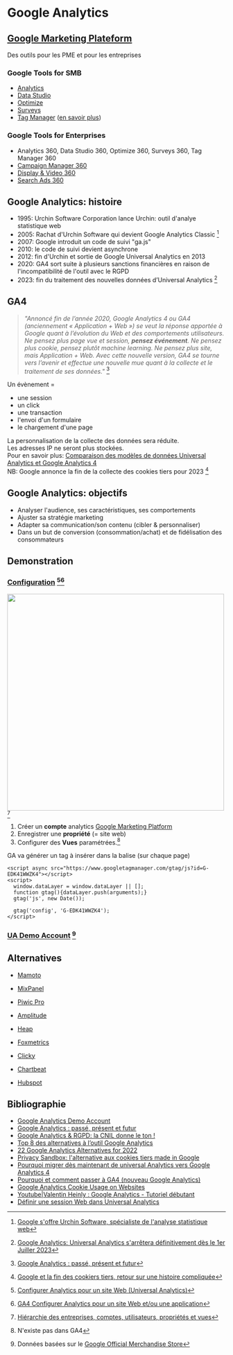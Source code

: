 # Google Analytics

## [Google Marketing Plateform](https://marketingplatform.google.com/intl/fr/about/)

Des outils pour les PME et pour les entreprises

### Google Tools for SMB

- [Analytics](https://marketingplatform.google.com/intl/fr/about/analytics/)
- [Data Studio](https://marketingplatform.google.com/intl/fr/about/data-studio/)
- [Optimize](https://marketingplatform.google.com/intl/fr/about/optimize/)
- [Surveys](https://marketingplatform.google.com/intl/fr/about/surveys/)
- [Tag Manager](https://marketingplatform.google.com/intl/fr/about/tag-manager/) ([en savoir plus](https://semji.com/fr/guide/google-tag-manager-le-guide-complet/))

### Google Tools for Enterprises

- Analytics 360, Data Studio 360, Optimize 360, Surveys 360, Tag Manager 360
- [Campaign Manager 360](https://marketingplatform.google.com/intl/fr/about/campaign-manager-360/)
- [Display & Video 360](https://marketingplatform.google.com/intl/fr/about/display-video-360/)
- [Search Ads 360](https://marketingplatform.google.com/intl/fr/about/search-ads-360/)

## Google Analytics: histoire
- 1995: Urchin Software Corporation lance Urchin: outil d'analye statistique web
- 2005: Rachat d'Urchin Software qui devient Google Analytics Classic [^1]
- 2007: Google introduit un code de suivi "ga.js"
- 2010: le code de suivi devient asynchrone
- 2012: fin d'Urchin et sortie de Google Universal Analytics en 2013
- 2020: GA4 sort suite à plusieurs sanctions financières en raison de l'incompatibilité de l'outil avec le RGPD
- 2023: fin du traitement des nouvelles données d’Universal Analytics [^2]

## GA4
>*"Annoncé fin de l’année 2020, Google Analytics 4 ou GA4 (anciennement « Application + Web ») se veut la réponse apportée à Google quant à l’évolution du Web
et des comportements utilisateurs. Ne pensez plus page vue et session, **pensez événement**.
Ne pensez plus cookie, pensez plutôt machine learning. Ne pensez plus site, mais Application + Web.
Avec cette nouvelle version, GA4 se tourne vers l’avenir et effectue une nouvelle mue quant à la collecte et le traitement de ses données."* [^3]

Un évènement =
- une session
- un click
- une transaction
- l'envoi d'un formulaire
- le chargement d'une page

La personnalisation de la collecte des données sera réduite.   
Les adresses IP ne seront plus stockées.   
Pour en savoir plus: [Comparaison des modèles de données Universal Analytics et Google Analytics 4](https://support.google.com/analytics/answer/9964640#zippy=%2Cau-sommaire-de-cet-article)   
NB: Google annonce la fin de la collecte des cookies tiers pour 2023 [^4]




## Google Analytics: objectifs

- Analyser l'audience, ses caractéristiques, ses comportements
- Ajuster sa stratégie marketing
- Adapter sa communication/son contenu (cibler & personnaliser)
- Dans un but de conversion (consommation/achat) et de fidélisation des consommateurs



## Demonstration

### [Configuration](https://support.google.com/analytics/topic/9303319?hl=fr&ref_topic=9143232) [^5][^6]

<img src="GA_hierarchy.png" width="500" /> [^7] 

1. Créer un **compte** analytics  [Google Marketing Platform](https://marketingplatform.google.com/home?authuser=0)    
2. Enregistrer une **propriété** (= site web)   
3. Configurer des **Vues** paramétrées.[^8]   

GA va générer un tag à insérer dans la balise _<head>_ (sur chaque page)   

[^8]: N'existe pas dans GA4


   <!-- Google tag (gtag.js) -->   
    <script async src="https://www.googletagmanager.com/gtag/js?id=G-EDK41WWZK4"></script>   
    <script>   
      window.dataLayer = window.dataLayer || [];   
      function gtag(){dataLayer.push(arguments);}   
      gtag('js', new Date());   
   
      gtag('config', 'G-EDK41WWZK4');   
    </script>   


### [UA Demo Account](https://support.google.com/analytics/answer/6367342?hl=fr#access&zippy=%2Cau-sommaire-de-cet-article) [^9]
  
  

[^9]: Données basées sur le [Google Official Merchandise Store](https://shop.googlemerchandisestore.com/?utm_source=partners&utm_medium=affiliate&utm_campaign=data%20share%20article)




## Alternatives

+ [Mamoto](https://fr.matomo.org/)
+ [MixPanel](https://mixpanel.com/fr/)
+ [Piwic Pro](https://piwik.pro/)
+ [Amplitude](https://amplitude.com/)
+ [Heap](https://heap.io/)
+ [Foxmetrics](https://www.foxmetrics.com/)
+ [Clicky](https://clicky.com/)
+ [Chartbeat](https://chartbeat.com/)
+ [Hubspot](https://www.hubspot.com/products/marketing/analytics?hubs_post=blog.hubspot.com%2Fwebsite%2Fbest-google-analytics-alternatives&hubs_post-cta=HubSpot%20Marketing%20Analytics)








  [^1]: [Google s'offre Urchin Software, spécialiste de l'analyse statistique web](https://www.lemondeinformatique.fr/actualites/lire-google-s-offre-urchin-software-specialiste-de-l-analyse-statistique-web-1320.html)   
  [^2]: [Google Analytics: Universal Analytics s'arrêtera définitivement dès le 1er Juiller 2023](https://www.slapdigital.fr/blog/universal-analytics-sarretera-1er-juillet-2023/)   
  [^3]: [Google Analytics : passé, présent et futur](https://www.ads-com.fr/actualites/google-analytics-passe-present-et-futur#:~:text=A%20l'origine%2C%20Urchin%20est,aux%20vulgaires%20compteurs%20de%20visites.)   
 [^4]: [Google et la fin des cookiers tiers, retour sur une histoire compliquée](https://www.slapdigital.fr/blog/google-fin-des-cookies-tiers/)   
  [^5]: [Configurer Analytics pour un site Web (Universal Analytics)](https://support.google.com/analytics/answer/10269537?ref_topic=1009620)   
  [^6]: [GA4 Configurer Analytics pour un site Web et/ou une application](https://support.google.com/analytics/answer/9304153?hl=fr#zippy=%2Capplication-ios-ou-android%2Cajouter-la-balise-%C3%A0-un-outil-de-cr%C3%A9ation-de-sites-web-ou-%C3%A0-un-site-web-h%C3%A9berg%C3%A9-par-un-cms-par-exemple-wordpress-shopify-etc%2Cajouter-la-balise-google-directement-%C3%A0-vos-pages-web)
  [^7]: [Hiérarchie des entreprises, comptes, utilisateurs, propriétés et vues](https://support.google.com/analytics/answer/1009618?hl=fr&ref_topic=1102143#zippy=%2Ccet-article-aborde-les-points-suivants)   


## Bibliographie
+ [Google Analytics Demo Account](https://support.google.com/analytics/answer/6367342?hl=fr#zippy=%2Cau-sommaire-de-cet-article)
+ [Google Analytics : passé, présent et futur](https://www.ads-com.fr/actualites/google-analytics-passe-present-et-futur#:~:text=A%20l'origine%2C%20Urchin%20est,aux%20vulgaires%20compteurs%20de%20visites.)
+ [Google Analytics & RGPD: la CNIL donne le ton !](https://www.slapdigital.fr/blog/google-analytics-rgpd-cnil/)
+ [Top 8 des alternatives à l’outil Google Analytics](https://www.lafabriquedunet.fr/analytics/articles/alternatives-google-analytics/)
+ [22 Google Analytics Alternatives for 2022](https://www.leadfeeder.com/blog/google-analytics-alternatives/)
+ [Privacy Sandbox: l'alternative aux cookies tiers made in Google](https://www.slapdigital.fr/blog/google-privacy-sandbox-alternative-cookies-tiers/)
+ [Pourquoi migrer dès maintenant de universal Analytics vers Google Analytics 4](https://www.slapdigital.fr/blog/pourquoi-migrer-maintenant-universal-analytics-vers-google-analytics-4/)
+ [Pourquoi et comment passer à GA4 (nouveau Google Analytics)](https://www.webrankinfo.com/dossiers/google-analytics/passer-a-ga4)
+ [Google Analytics Cookie Usage on Websites](https://developers.google.com/analytics/devguides/collection/analyticsjs/cookie-usage?hl=fr)   
+ [Youtube|Valentin Heinly : Google Analytics - Tutoriel débutant](https://www.youtube.com/watch?v=V-zkhZqcNp8&ab_channel=ValentinHeinly)
+ [Définir une session Web dans Universal Analytics](https://support.google.com/analytics/answer/2731565#zippy=%2Cau-sommaire-de-cet-article)
